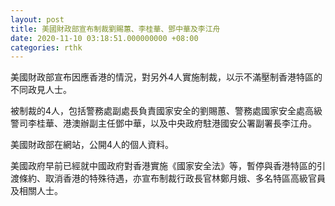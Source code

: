 ```yaml
---
layout: post
title: 美國財政部宣布制裁劉賜蕙、李桂華、鄧中華及李江舟
date: 2020-11-10 03:18:51.000000000 +08:00
categories: rthk
---
```


美國財政部宣布因應香港的情況，對另外4人實施制裁，以示不滿壓制香港特區的不同政見人士。

被制裁的4人，包括警務處副處長負責國家安全的劉賜蕙、警務處國家安全處高級警司李桂華、港澳辦副主任鄧中華，以及中央政府駐港國安公署副署長李江舟。

美國財政部在網站，公開4人的個人資料。

美國政府早前已經就中國政府對香港實施《國家安全法》等，暫停與香港特區的引渡條約、取消香港的特殊待遇，亦宣布制裁行政長官林鄭月娥、多名特區高級官員及相關人士。
